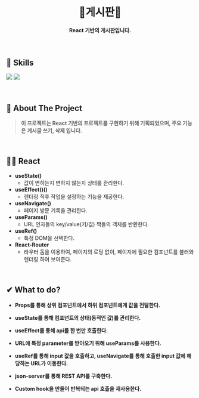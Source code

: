 <div align="center">
  <h1>📌게시판📌</h1>
 <h4>React 기반의 게시판입니다.</h4>
  </div>
<div align="center">
</div>
<br>

## 💪 Skills
<img src="https://img.shields.io/badge/React-20232A?style=for-the-badge&logo=react&logoColor=61DAFB"/> <img src="https://img.shields.io/badge/React_Router-CA4245?style=for-the-badge&logo=react-router&logoColor=white"/>

<br/>

## 📝 About The Project
> <b>이 프로젝트는 React 기반의 프로젝트를 구현하기 위해 기획되었으며, 주요 기능은 게시글 쓰기, 삭제 입니다.</b>

<br/>

## 👨‍💻 React
- <b>useState()</b>
  - 값이 변하는지 변하지 않는지 상태를 관리한다.
- <b>useEffect()()</b>
  - 렌더링 직후 작업을 설정하는 기능을 제공한다.
- <b>useNavigate()</b>
  - 페이지 방문 기록을 관리한다.
- <b>useParams()</b>
  - URL 인자들의 key/value(키/값) 짝들의 객체를 반환한다.
- <b>useRef()</b>
  - 특정 DOM을 선택한다. 
- <b>React-Router</b>
  - 라우터 돔을 이용하여, 페이지의 로딩 없이, 페이지에 필요한 컴포넌트를 불러와 렌더링 하여 보여준다. 
<br/>

## ✔︎ What to do?

- <b>Props를 통해 상위 컴포넌트에서 하위 컴포넌트에게 값을 전달한다.</b>

- <b>useState를 통해 컴포넌트의 상태(동적인 값)를 관리한다.</b>

- <b>useEffect를 통해 api를 한 번만 호출한다.</b>

- <b>URL에 특정 parameter를 받아오기 위해 useParams를 사용한다.</b>

- <b>useRef를 통해 input 값을 호출하고, useNavigate를 통해 호출한 input 값에 해당하는 URL가 이동한다.

- <b>json-server를 통해 REST API를 구축한다.</b>

- <b>Custom hook을 만들어 반복되는 api 호출을 재사용한다.
